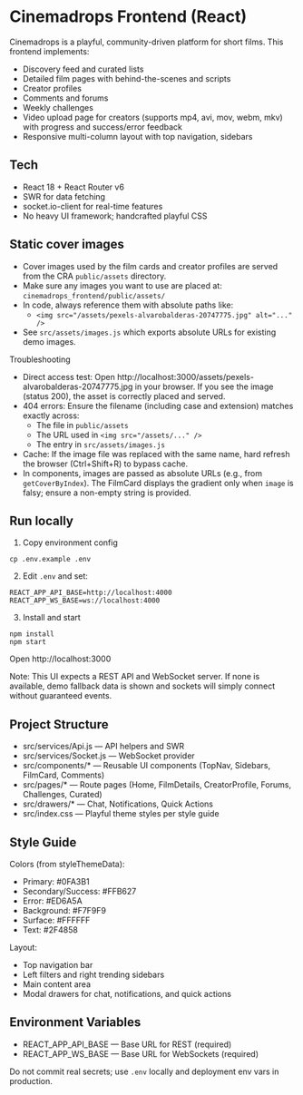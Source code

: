 # Cinemadrops Frontend (React)

Cinemadrops is a playful, community-driven platform for short films. This frontend implements:
- Discovery feed and curated lists
- Detailed film pages with behind-the-scenes and scripts
- Creator profiles
- Comments and forums
- Weekly challenges
- Video upload page for creators (supports mp4, avi, mov, webm, mkv) with progress and success/error feedback
- Responsive multi-column layout with top navigation, sidebars

## Tech
- React 18 + React Router v6
- SWR for data fetching
- socket.io-client for real-time features
- No heavy UI framework; handcrafted playful CSS

## Static cover images

- Cover images used by the film cards and creator profiles are served from the CRA `public/assets` directory.
- Make sure any images you want to use are placed at: `cinemadrops_frontend/public/assets/`
- In code, always reference them with absolute paths like:
  - `<img src="/assets/pexels-alvarobalderas-20747775.jpg" alt="..." />`
- See `src/assets/images.js` which exports absolute URLs for existing demo images.

Troubleshooting
- Direct access test: Open http://localhost:3000/assets/pexels-alvarobalderas-20747775.jpg in your browser. If you see the image (status 200), the asset is correctly placed and served.
- 404 errors: Ensure the filename (including case and extension) matches exactly across:
  - The file in `public/assets`
  - The URL used in `<img src="/assets/..." />`
  - The entry in `src/assets/images.js`
- Cache: If the image file was replaced with the same name, hard refresh the browser (Ctrl+Shift+R) to bypass cache.
- In components, images are passed as absolute URLs (e.g., from `getCoverByIndex`). The FilmCard displays the gradient only when `image` is falsy; ensure a non-empty string is provided.

## Run locally
1) Copy environment config
```
cp .env.example .env
```
2) Edit `.env` and set:
```
REACT_APP_API_BASE=http://localhost:4000
REACT_APP_WS_BASE=ws://localhost:4000
```
3) Install and start
```
npm install
npm start
```

Open http://localhost:3000

Note: This UI expects a REST API and WebSocket server. If none is available, demo fallback data is shown and sockets will simply connect without guaranteed events.

## Project Structure
- src/services/Api.js — API helpers and SWR
- src/services/Socket.js — WebSocket provider
- src/components/* — Reusable UI components (TopNav, Sidebars, FilmCard, Comments)
- src/pages/* — Route pages (Home, FilmDetails, CreatorProfile, Forums, Challenges, Curated)
- src/drawers/* — Chat, Notifications, Quick Actions
- src/index.css — Playful theme styles per style guide

## Style Guide
Colors (from styleThemeData):
- Primary: #0FA3B1
- Secondary/Success: #FFB627
- Error: #ED6A5A
- Background: #F7F9F9
- Surface: #FFFFFF
- Text: #2F4858

Layout:
- Top navigation bar
- Left filters and right trending sidebars
- Main content area
- Modal drawers for chat, notifications, and quick actions

## Environment Variables
- REACT_APP_API_BASE — Base URL for REST (required)
- REACT_APP_WS_BASE — Base URL for WebSockets (required)

Do not commit real secrets; use `.env` locally and deployment env vars in production.
